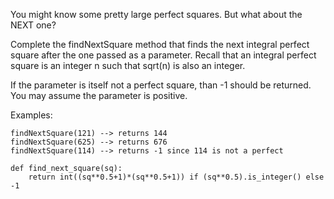 You might know some pretty large perfect squares. But what about the NEXT one?

Complete the findNextSquare method that finds the next integral perfect square after the one passed as a parameter. Recall that an integral perfect square is an integer n such that sqrt(n) is also an integer.

If the parameter is itself not a perfect square, than -1 should be returned. You may assume the parameter is positive.

Examples:

    findNextSquare(121) --> returns 144
    findNextSquare(625) --> returns 676
    findNextSquare(114) --> returns -1 since 114 is not a perfect
    
```
def find_next_square(sq):
    return int((sq**0.5+1)*(sq**0.5+1)) if (sq**0.5).is_integer() else -1
```

